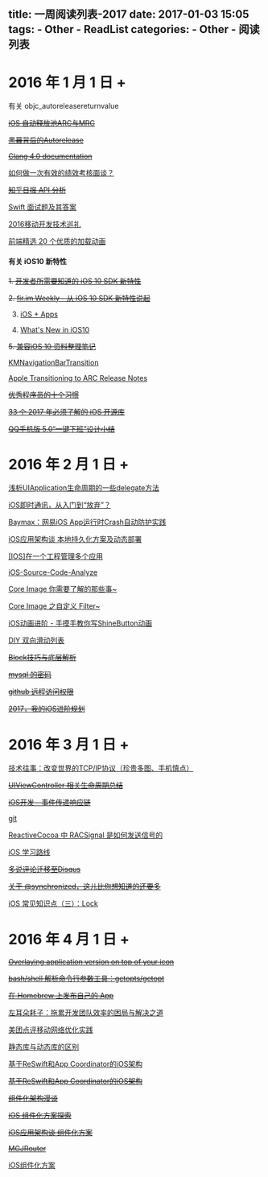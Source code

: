title: 一周阅读列表-2017
date: 2017-01-03 15:05
tags:
    - Other
    - ReadList
categories:
    - Other
    - 阅读列表
---

# 2016 年 1 月 1 日 + 

有关 objc_autoreleasereturnvalue

~~[iOS 自动释放池ARC与MRC](http://www.voidcn.com/blog/li15809284891/article/p-6244162.html)~~

~~[黑幕背后的Autorelease](http://blog.sunnyxx.com/2014/10/15/behind-autorelease/)~~

~~[Clang 4.0 documentation](http://clang.llvm.org/docs/AutomaticReferenceCounting.html#arc-runtime-objc-autoreleasereturnvalue)~~

<!-- More -->

[如何做一次有效的绩效考核面谈？](http://daily.zhihu.com/story/9121798)

~~[知乎日报 API 分析](https://github.com/izzyleung/ZhihuDailyPurify/wiki/%E7%9F%A5%E4%B9%8E%E6%97%A5%E6%8A%A5-API-%E5%88%86%E6%9E%90)~~

[Swift 面试题及其答案](http://www.cocoachina.com/swift/20150918/13499.html)

[2016移动开发技术巡礼](http://mp.weixin.qq.com/s/JUx98M2U_K55aurFQcQlgw)

[前端精选 20 个优质的加载动画](http://web.jobbole.com/89568/)

#### 有关 iOS10 新特性
~~1. [开发者所需要知道的 iOS 10 SDK 新特性](https://onevcat.com/2016/06/ios-10-sdk/)~~

~~2. [fir.im Weekly - 从 iOS 10 SDK 新特性说起](http://blog.fir.im/fir_im_weekly160617/)~~

3. [iOS + Apps](https://developer.apple.com/ios/)

4. [What's New in iOS10](https://developer.apple.com/library/content/releasenotes/General/WhatsNewIniOS/Articles/iOS10.html)

~~5. [兼容iOS 10 资料整理笔记](http://www.jianshu.com/p/0cc7aad638d9)~~

[KMNavigationBarTransition](https://github.com/MoZhouqi/KMNavigationBarTransition)

[Apple Transitioning to ARC Release Notes](https://developer.apple.com/library/content/releasenotes/ObjectiveC/RN-TransitioningToARC/Introduction/Introduction.html)

~~[优秀程序员的十个习惯](http://coolshell.cn/articles/222.html)~~

~~[33 个 2017 年必须了解的 iOS 开源库](http://www.jianshu.com/p/d75a9a8d13b5?hmsr=toutiao.io&utm_medium=toutiao.io&utm_source=toutiao.io)~~

~~[QQ手机版 5.0“一键下班”设计小结](https://isux.tencent.com/qq-mobile-off-duty.html)~~

# 2016 年 2 月 1 日 + 

[浅析UIApplication生命周期的一些delegate方法](http://www.jianshu.com/p/b3225d7de6bf)

[iOS即时通讯，从入门到“放弃”？](http://www.jianshu.com/p/2dbb360886a8)

[Baymax：网易iOS App运行时Crash自动防护实践](http://mp.weixin.qq.com/s/GFt7uqrKw7m3R3KrV43zIQ)

[iOS应用架构谈 本地持久化方案及动态部署](http://casatwy.com/iosying-yong-jia-gou-tan-ben-di-chi-jiu-hua-fang-an-ji-dong-tai-bu-shu.html)

[[IOS]在一个工程管理多个应用](http://www.voidcn.com/blog/u012881779/article/p-4112998.html)

[iOS-Source-Code-Analyze](https://github.com/Draveness/iOS-Source-Code-Analyze/tree/master/contents/objc)

[Core Image 你需要了解的那些事~](http://colin1994.github.io/2016/10/21/Core-Image-OverView/)

[Core Image 之自定义 Filter~](http://colin1994.github.io/2016/10/21/Core-Image-Custom-Filter/)

[iOS动画进阶 - 手摸手教你写ShineButton动画](http://blog.imwcl.com/2017/02/16/iOS动画进阶-手摸手教你写ShineButton动画/)

[DIY 双向滑动列表](http://yulingtianxia.com/blog/2017/01/16/DIY-a-simple-tow-way-list/)

~~[Block技巧与底层解析](http://www.jianshu.com/p/51d04b7639f1)~~

~~[mysql 的密码](http://www.cnblogs.com/debmzhang/p/5013540.html)~~

~~[github 远程访问权限](http://stackoverflow.com/questions/1559955/host-xxx-xx-xxx-xxx-is-not-allowed-to-connect-to-this-mysql-server)~~

~~[2017，我的iOS进阶规划](http://www.jianshu.com/p/74124aee3c8f)~~

# 2016 年 3 月 1 日 + 

[技术往事：改变世界的TCP/IP协议（珍贵多图、手机慎点）](http://cache.xiaomiquan.com/d6a58b9cee9b67c871ca8c0fb24a62ca4637610269df037c5756ce11f3c7c507/)

~~[UIViewController 相关生命周期总结](http://amztion.com/2016/12/03/uiviewcontroller-lifecycle/)~~

~~[iOS开发 - 事件传递响应链](http://www.cocoachina.com/ios/20160113/14896.html)~~

[git](https://git-scm.com/)

[ReactiveCocoa 中 RACSignal 是如何发送信号的](http://www.jianshu.com/p/d7d951a99db8)

[iOS 学习路线](http://ios.skyfox.org/route.html)

~~[多说评论迁移至Disqus](http://urouge.github.io/migrate-to-disqus/)~~

~~[关于 @synchronized，这儿比你想知道的还要多](http://yulingtianxia.com/blog/2015/11/01/More-than-you-want-to-know-about-synchronized/)~~

[iOS 常见知识点（三）：Lock](http://www.jianshu.com/p/ddbe44064ca4)

# 2016 年 4 月 1 日 +

~~[Overlaying application version on top of your icon](http://merowing.info/2013/03/overlaying-application-version-on-top-of-your-icon/)~~

~~[bash/shell 解析命令行参数工具：getopts/getopt](https://my.oschina.net/leejun2005/blog/202376)~~

~~[在 Homebrew 上发布自己的 App](http://liam0205.me/2016/07/30/release-your-own-app-in-Homebrew/)~~

[左耳朵耗子：拖累开发团队效率的困局与解决之道](https://mp.weixin.qq.com/s?__biz=MjM5MDE0Mjc4MA==&mid=2650995856&idx=1&sn=7c62704384405868ce9f28359c7306ea&chksm=bdbf04c38ac88dd5f967d020546e881ab301f7951458ad7d89bd44679133e7459bf27d6a0253&mpshare=1&scene=1&srcid=0414Rx8W3W2yfoCQqgmTnGFH&key=2a91529dae94444b304cab6ecab61d94479bfd3b891b378a875d1eab3f49c7b444f4c608405217ef464212c23e9c0c3b57b43b1c231f5e0f4c501c63927cbd8812163d7b3748a222f63581ed2d96b078&ascene=0&uin=MjIyOTk0ODU0MQ%3D%3D&devicetype=iMac+MacBookPro12%2C1+OSX+OSX+10.12.4+build(16E195)&version=12020110&nettype=WIFI&fontScale=100&pass_ticket=bavrh4luffwXtPNqc9c46%2Fsos7wDPNF15zzHV8kiC6imiFomM3lu8kQ9H3AY1%2BWJ)

[美团点评移动网络优化实践](http://tech.meituan.com/SharkSDK.html)

[静态库与动态库的区别](http://www.cnblogs.com/Jenaral/p/5530383.html?from=groupmessage&isappinstalled=1)

[基于ReSwift和App Coordinator的iOS架构](https://mp.weixin.qq.com/s?__biz=MzA3ODg4MDk0Ng==&mid=2651113202&idx=1&sn=61bdbf35b49168d2373547887286a097&chksm=844c6f2fb33be6399cbc05e679322ffc0ee89268f458f7bf47ab67e5561dd1f82b06849a2c81&mpshare=1&scene=23&srcid=0417YjEuAcWp0SxCLrrxnyBU#rd)

~~[基于ReSwift和App Coordinator的iOS架构](https://mp.weixin.qq.com/s?__biz=MzA3ODg4MDk0Ng==&mid=2651113202&idx=1&sn=61bdbf35b49168d2373547887286a097&chksm=844c6f2fb33be6399cbc05e679322ffc0ee89268f458f7bf47ab67e5561dd1f82b06849a2c81&mpshare=1&scene=23&srcid=0417YjEuAcWp0SxCLrrxnyBU#rd)~~

~~[组件化架构漫谈](http://www.jianshu.com/p/67a6004f6930)~~

~~[iOS 组件化方案探索](http://blog.cnbang.net/tech/3080/)~~

~~[iOS应用架构谈 组件化方案](https://casatwy.com/iOS-Modulization.html)~~

~~[MGJRouter](https://github.com/meili/MGJRouter)~~

[iOS组件化方案](http://mrpeak.cn/blog/module/)
